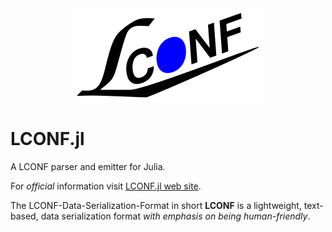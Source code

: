 <div align="center">
    <a href="http://lconf-data-serialization-format.github.io/">
        <img src="images/lconf-logo.png" alt="LCONF LOGO" title="The LCONF-Data-Serialization-Format Organization">
    </a>
</div>

# LCONF.jl

A LCONF parser and emitter for Julia.

For *official* information visit [LCONF.jl web site](http://lconf-data-serialization-format.github.io/LCONF.jl/).

The LCONF-Data-Serialization-Format in short **LCONF** is a lightweight, text-based, data serialization format *with
emphasis on being human-friendly*.
